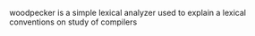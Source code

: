 woodpecker is a simple lexical analyzer used to explain a lexical conventions on study of compilers
